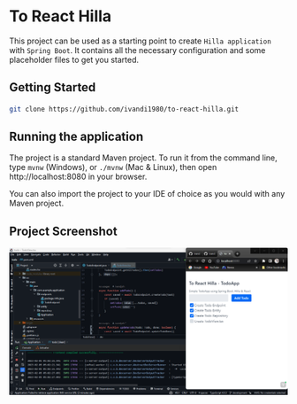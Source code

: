 # To React Hilla

This project can be used as a starting point to create `Hilla application` with `Spring Boot`.
It contains all the necessary configuration and some placeholder files to get you started.

## Getting Started

```bash
git clone https://github.com/ivandi1980/to-react-hilla.git
```

## Running the application

The project is a standard Maven project. To run it from the command line,
type `mvnw` (Windows), or `./mvnw` (Mac & Linux), then open
http://localhost:8080 in your browser.

You can also import the project to your IDE of choice as you would with any
Maven project.

## Project Screenshot

![Screenshoot](src/main/resources/Assets/Hilla.png)
